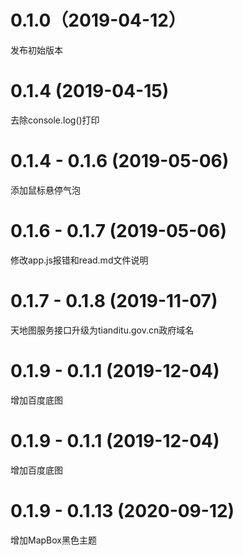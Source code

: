 # 0.1.0（2019-04-12）

发布初始版本

# 0.1.4 (2019-04-15)

去除console.log()打印

# 0.1.4 - 0.1.6 (2019-05-06)

添加鼠标悬停气泡

# 0.1.6 - 0.1.7 (2019-05-06)

修改app.js报错和read.md文件说明

# 0.1.7 - 0.1.8 (2019-11-07)

天地图服务接口升级为tianditu.gov.cn政府域名

# 0.1.9 - 0.1.1 (2019-12-04)

增加百度底图

# 0.1.9 - 0.1.1 (2019-12-04)

增加百度底图

# 0.1.9 - 0.1.13 (2020-09-12)

增加MapBox黑色主题